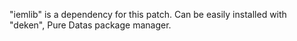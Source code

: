 "iemlib" is a dependency for this patch. Can be easily installed with "deken", Pure Datas package manager.
